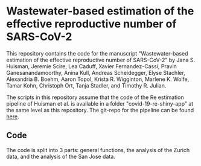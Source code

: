 # Wastewater-based estimation of the effective reproductive number of SARS-CoV-2 

This repository contains the code for the manuscript "Wastewater-based estimation of the effective reproductive number of SARS-CoV-2" by Jana S. Huisman, Jeremie Scire, Lea Caduff, Xavier Fernandez-Cassi, Pravin Ganesanandamoorthy, Anina Kull, Andreas Scheidegger, Elyse Stachler, Alexandria B. Boehm, Aaron Topol, Krista R. Wigginton, Marlene K. Wolfe, Tamar Kohn, Christoph Ort, Tanja Stadler, and Timothy R. Julian.

The scripts in this repository assume that the code of the Re estimation pipeline of Huisman et al. is available in a folder "covid-19-re-shiny-app" at the same level as this repository. The git-repo for the pipeline can be found [here](https://github.com/covid-19-Re/shiny-dailyRe).

## Code
The code is split into 3 parts: general functions, the analysis of the Zurich data, and the analysis of the San Jose data.